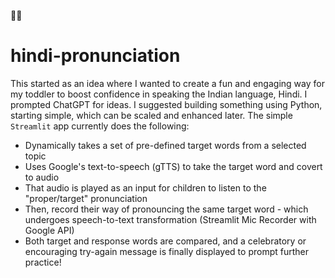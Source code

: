 :woman_teacher: 
# hindi-pronunciation
This started as an idea where I wanted to create a fun and engaging way for my toddler to boost confidence in speaking the Indian language, Hindi. 
I prompted ChatGPT for ideas. I suggested building something using Python, starting simple, which can be scaled and enhanced later. 
The simple `Streamlit` app currently does the following:
  - Dynamically takes a set of pre-defined target words from a selected topic
  - Uses Google's text-to-speech (gTTS) to take the target word and covert to audio
  - That audio is played as an input for children to listen to the "proper/target" pronunciation
  - Then, record their way of pronouncing the same target word - which undergoes speech-to-text transformation (Streamlit Mic Recorder with Google API)
  - Both target and response words are compared, and a celebratory or encouraging try-again message is finally displayed to prompt further practice!
